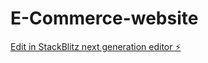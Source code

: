 # E-Commerce-website

[Edit in StackBlitz next generation editor ⚡️](https://stackblitz.com/~/github.com/Abhinavsathyann/E-Commerce-website)